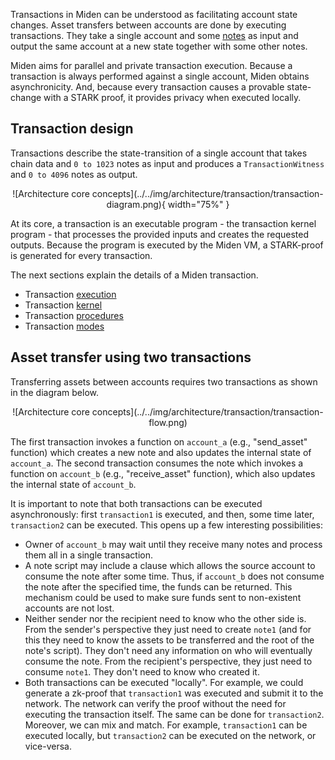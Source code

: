Transactions in Miden can be understood as facilitating account state changes. Asset transfers between accounts are done by executing transactions. They take a single account and some [notes](../notes.md) as input and output the same account at a new state together with some other notes.

Miden aims for parallel and private transaction execution. Because a transaction is always performed against a single account, Miden obtains asynchronicity. And, because every transaction causes a provable state-change with a STARK proof, it provides privacy when executed locally.

## Transaction design
Transactions describe the state-transition of a single account that takes chain data and `0 to 1023` notes as input and produces a `TransactionWitness` and `0 to 4096` notes as output.

<center>
![Architecture core concepts](../../img/architecture/transaction/transaction-diagram.png){ width="75%" }
</center>

At its core, a transaction is an executable program - the transaction kernel program - that processes the provided inputs and creates the requested outputs. Because the program is executed by the Miden VM, a STARK-proof is generated for every transaction.

The next sections explain the details of a Miden transaction.

* Transaction [execution](execution.md)
* Transaction [kernel](kernel.md)
* Transaction [procedures](procedures.md)
* Transaction [modes](modes.md)

## Asset transfer using two transactions
Transferring assets between accounts requires two transactions as shown in the diagram below.

<center>
![Architecture core concepts](../../img/architecture/transaction/transaction-flow.png)
</center>

The first transaction invokes a function on `account_a` (e.g., "send_asset" function) which creates a new note and also updates the internal state of `account_a`. The second transaction consumes the note which invokes a function on `account_b` (e.g., "receive_asset" function), which also updates the internal state of `account_b`.

It is important to note that both transactions can be executed asynchronously: first `transaction1` is executed, and then, some time later, `transaction2` can be executed. This opens up a few interesting possibilities:

* Owner of `account_b` may wait until they receive many notes and process them all in a single transaction.
* A note script may include a clause which allows the source account to consume the note after some time. Thus, if `account_b` does not consume the note after the specified time, the funds can be returned. This mechanism could be used to make sure funds sent to non-existent accounts are not lost.
* Neither sender nor the recipient need to know who the other side is. From the sender's perspective they just need to create `note1` (and for this they need to know the assets to be transferred and the root of the note's script). They don't need any information on who will eventually consume the note. From the recipient's perspective, they just need to consume `note1`. They don't need to know who created it.
* Both transactions can be executed "locally". For example, we could generate a zk-proof that `transaction1` was executed and submit it to the network. The network can verify the proof without the need for executing the transaction itself. The same can be done for `transaction2`. Moreover, we can mix and match. For example, `transaction1` can be executed locally, but `transaction2` can be executed on the network, or vice-versa.
